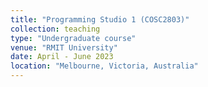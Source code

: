 ```yaml
---
title: "Programming Studio 1 (COSC2803)"
collection: teaching
type: "Undergraduate course"
venue: "RMIT University"
date: April - June 2023
location: "Melbourne, Victoria, Australia"
---
```



